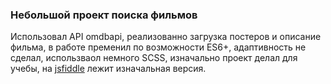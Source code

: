 ### Небольшой проект поиска фильмов
Использовал  API omdbapi, реализованно загрузка постеров и описание фильма, в работе пременил по возможности ES6+, адаптивность не сделал, использваол немного SCSS, изначально проект делал для учебы, на [jsfiddle](https://jsfiddle.net/vanichh/4x90wv6f/145/) лежит изначальная версия.